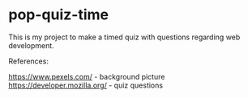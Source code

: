 # pop-quiz-time
This is my project to make a timed quiz  with questions regarding web development. 

References:

https://www.pexels.com/ - background picture
https://developer.mozilla.org/ - quiz questions
